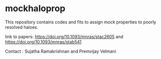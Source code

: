 # mockhaloprop
This repository contains codes and fits to assign mock properties to poorly resolved haloes.

link to papers: https://doi.org/10.1093/mnras/stac2605 and https://doi.org/10.1093/mnras/stab541

Contact : Sujatha Ramakrishnan and Premvijay Velmani
